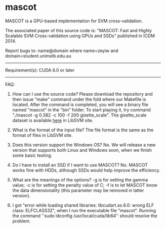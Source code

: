 mascot
======
MASCOT is a GPU-based implementation for SVM cross-validation.

The associated paper of this source code is: "MASCOT: Fast and Highly Scalable SVM Cross-validation using GPUs and SSDs" published in ICDM 2014.

Report bugs to: name@domain where name=zeyiw and domain=student.unimelb.edu.au

---------
Requirement(s):
CUDA 6.0 or later

---------
FAQ:

1. How can I use the source code?
Please download the repository and then issue "make" command under the fold where our Makefile is located. After the command is completed, you will see a binary file named "mascot" in the "bin" folder. To start playing it, try command "./mascot -g 0.382 -c 100 -f 200 gisette_scale". The gisette_scale dataset is available <a href="http://www.csie.ntu.edu.tw/~cjlin/libsvmtools/datasets/binary.html#gisette">here</a> in LibSVM site.

2. What is the format of the input file?
The file format is the same as the format of files in LibSVM site.

3. Does this version support the Windows OS?
No. We will release a new version that supports both Linux and Windows soon, when we finish some basic testing.

4. Do I have to install an SSD if I want to use MASCOT?
No. MASCOT works fine with HDDs, although SSDs would help improve the efficiency.

5. What are the meanings of the options?
-g is for setting the gamma value; -c is for setting the penalty value of C; -f is to let MASCOT know the data dimensionality (this parameter may be removed in latter version).

6. I got "error while loading shared libraries: libcudart.so.6.0: wrong ELF class: ELFCLASS32", when I run the executable file "mascot".
Running the command ''sudo ldconfig /usr/local/cuda/lib64'' should resolve the problem.
